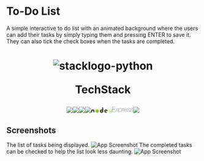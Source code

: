 
# To-Do List
A simple interactive to do list with an animated background where the users can add their tasks by simply typing them and pressing ENTER to save it. They can also tick the check boxes when the tasks are completed.

<h1 align="center">
  <img src="https://ik.imagekit.io/pq7opoglh/GitHub_ReadMe/stack_GjMfbKvDP.svg?ik-sdk-version=javascript-1.4.3&updatedAt=1655143763495" width="55" alt="stacklogo-python" />

 TechStack</h1>

<div align="center"><img width="55" src="https://raw.githubusercontent.com/gilbarbara/logos/master/logos/html-5.svg"/><img width="55" src="https://raw.githubusercontent.com/gilbarbara/logos/master/logos/css-3.svg"/><img width="55" src="https://raw.githubusercontent.com/gilbarbara/logos/master/logos/javascript.svg"/><img width="55" src="https://ik.imagekit.io/pq7opoglh/GitHub_ReadMe/To-Do_List_Homepage_Screenshot/ejs_o5_afmImW.svg?ik-sdk-version=javascript-1.4.3&updatedAt=1655145623529"/><img width="55" src="https://raw.githubusercontent.com/gilbarbara/logos/master/logos/nodejs.svg"/><img width="55" src="https://raw.githubusercontent.com/gilbarbara/logos/master/logos/express.svg"/><img width="55" src="https://raw.githubusercontent.com/gilbarbara/logos/master/logos/json.svg"/></div>

## Screenshots
The list of tasks being displayed.
![App Screenshot](https://ik.imagekit.io/pq7opoglh/GitHub_ReadMe/To-Do_List_Homepage_Screenshot/To-Do_List_Screenshot_cuwsVt4TQ.png?ik-sdk-version=javascript-1.4.3&updatedAt=1654864716343)
The completed tasks can be checked to help the list look less daunting.
![App Screenshot](https://ik.imagekit.io/pq7opoglh/GitHub_ReadMe/To-Do_List_Homepage_Screenshot/To-Do_List_Checkboc_rfmGNPI3u.png?ik-sdk-version=javascript-1.4.3&updatedAt=1654865013346)

